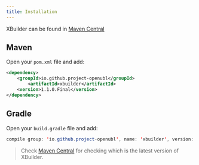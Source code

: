 ```yaml
---
title: Installation
---
```


XBuilder can be found in [Maven Central](https://mvnrepository.com/artifact/io.github.project-openubl/xbuilder)

## Maven

Open your `pom.xml` file and add:

```xml
<dependency>
    <groupId>io.github.project-openubl</groupId>
        <artifactId>xbuilder</artifactId>
    <version>1.1.0.Final</version>
</dependency>
```

## Gradle

Open your `build.gradle` file and add:

```java
compile group: 'io.github.project-openubl', name: 'xbuilder', version: '1.1.0.Final'
```

> Check [Maven Central](https://mvnrepository.com/artifact/io.github.project-openubl/xbuilder) for checking which is the latest version of XBuilder.
